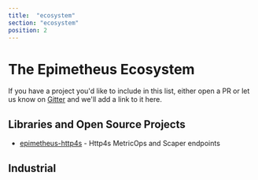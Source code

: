 ```yaml
---
title:  "ecosystem"
section: "ecosystem"
position: 2
---
```


# The Epimetheus Ecosystem

If you have a project you'd like to include in this list, either open a PR or let us know on [Gitter](https://gitter.im/ChristopherDavenport/epimetheus) and we'll add a link to it here.

## Libraries and Open Source Projects

- [epimetheus-http4s](https://github.com/ChristopherDavenport/epimetheus-http4s) - Http4s MetricOps and Scaper endpoints

## Industrial